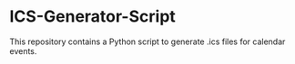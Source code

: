 # ICS-Generator-Script
This repository contains a Python script to generate .ics files for calendar events.
